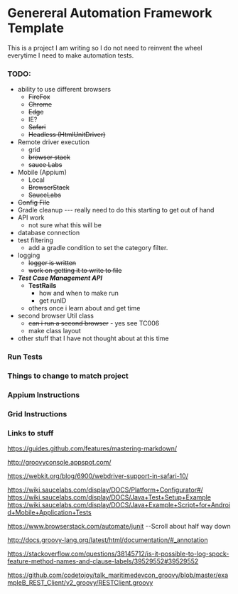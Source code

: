 # Genereral Automation Framework Template
This is a project I am writing so I do not need to reinvent the wheel everytime I need to make automation tests.

### TODO:
* ability to use different browsers
    * ~~FireFox~~
    * ~~Chrome~~
    * ~~Edge~~
    * IE?
    * ~~Safari~~
    * ~~Headless (HtmlUnitDriver)~~
* Remote driver execution
    * grid
    * ~~browser stack~~
    * ~~sauce Labs~~
* Mobile (Appium)
    * Local
    * ~~BrowserStack~~
    * ~~SauceLabs~~ 
* ~~Config File~~
* Gradle cleanup --- really need to do this starting to get out of hand
* API work 
    * not sure what this will be
* database connection
* test filtering
    * add a gradle condition to set the category filter.
* logging
    * ~~logger is written~~
    * ~~work on getting it to write to file~~
* ___Test Case Management API___ 
    * __TestRails__
        * how and when to make run
        * get runID
    * others once i learn about and get time
* second browser Util class
    * ~~can i run a second browser~~ - yes see TC006 
    * make class layout
* other stuff that I have not thought about at this time

### Run Tests

### Things to change to match project

### Appium Instructions

### Grid  Instructions

### Links to stuff
https://guides.github.com/features/mastering-markdown/

http://groovyconsole.appspot.com/

https://webkit.org/blog/6900/webdriver-support-in-safari-10/

https://wiki.saucelabs.com/display/DOCS/Platform+Configurator#/
https://wiki.saucelabs.com/display/DOCS/Java+Test+Setup+Example
https://wiki.saucelabs.com/display/DOCS/Java+Example+Script+for+Android+Mobile+Application+Tests

https://www.browserstack.com/automate/junit   --Scroll about half way down 

http://docs.groovy-lang.org/latest/html/documentation/#_annotation

https://stackoverflow.com/questions/38145712/is-it-possible-to-log-spock-feature-method-names-and-clause-labels/39529552#39529552

https://github.com/codetojoy/talk_maritimedevcon_groovy/blob/master/exampleB_REST_Client/v2_groovy/RESTClient.groovy
